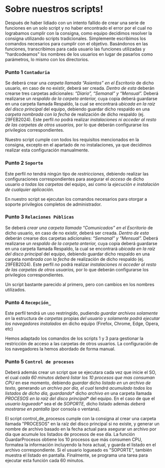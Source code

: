 # Sobre nuestros scripts!

Después de haber lidiado con un intento fallido de crear una serie de funciones en un solo script y no haber encontrado el error por el cual no lograbamos cumplir con la consigna, como equipo decidimos resolver la consigna utilizando scripts tradicionales. Simplemente escribimos los comandos necesarios para cumplir con el objetivo. Basándonos en las funciones, transcribimos para cada usuario las funciones utilizadas y "hardcodeamos" los nombres de los usuarios en lugar de pasarlos como parámetros, lo mismo con los directorios.

### Punto 1 ```Contaduria```

Se deberá crear una *carpeta llamada “Asientos” en el Escritorio* de dicho usuario, en caso de no existir,
deberá ser creada. *Dentro de esta* deberán crearse tres carpetas adicionales: *“Diario”, “Semanal” y*
*“Mensual”.*
Deberá realizarse un *respaldo de la carpeta anterior,* cuya copia deberá guardarse en una carpeta llamada
Respaldo, la cual se encontrará *ubicada en la raíz del disco principal* del equipo, debiendo guardar dicho
respaldo en una *carpeta nombrada con la fecha* de realización de dicho respaldo (ej. 29FEB2024).
Este perfil *no* podrá realizar *instalaciones ni acceder al resto de las carpetas de otros usuarios,* por lo que
deberán configurarse los privilegios correspondientes.


Nuestro script cumple con todos los requisitos mencionados en la consigna, excepto en el apartado de no instalaciones, ya que decidimos realizar esta configuración manualmente.

### Punto 2 ```Soporte```

Este perfil *no* tendrá ningún tipo de *restricciones,* debiendo realizar las configuraciones correspondientes
para asegurar el *acceso* de dicho usuario *a todas las carpetas* del equipo, así como la *ejecución e*
*instalación de cualquier aplicación.*

En nuestro script se ejecutan los comandos necesarios para otorgar a soporte privilegios completos de administrador.

### Punto 3 ```Relaciones Públicas```

Se deberá *crear una carpeta llamada “Comunicados” en el Escritorio* de dicho usuario, en caso de no
existir, deberá ser creada. *Dentro de esta* deberán crearse dos carpetas adicionales: *“Semanal” y*
*“Mensual”.*
Deberá realizarse un *respaldo de la carpeta anterior,* cuya copia deberá guardarse en una carpeta llamada
Respaldo, la cual se encontrará *ubicada en la raíz del disco principal* del equipo, debiendo guardar dicho
respaldo en una carpeta *nombrada con la fecha* de realización de dicho respaldo (ej. 29FEB2024).
Este perfil *no* podrá realizar *instalaciones ni acceder al resto de las carpetas de otros usuarios,* por lo que
deberán configurarse los privilegios correspondientes.

Un script bastante parecido al primero, pero con cambios en los nombres utilizados.

### Punto 4 ```Recepción_```

Este perfil tendrá un uso restringido, pudiendo *guardar archivos solamente en* la estructura de *carpetas*
propias *del usuario* y *solamente podrá ejecutar los navegadores instalados* en dicho equipo (Firefox,
Chrome, Edge, Opera, etc)

Hemos adaptado los comandos de los scripts 1 y 3 para gestionar la restricción de acceso a las carpetas de otros usuarios. La configuración de los navegadores la hemos abordado de forma manual.

### Punto 5 ```Control de procesos```

Deberá además crear un script que se ejecutara cada vez que inicie el SO, el cual *cada 60 minutos deberá*
*listar los 10 procesos que mas consuman CPU* en ese momento, debiendo *guardar* dicho *listado en* un
*archivo de texto,* generando *un archivo por día, el cual tendrá acumulado todos los listados de dicho día,*
*guardando** dicho *archivo en* una carpeta llamada *PROCESOS en la raíz del disco principal** del equipo.
En el caso de que el *usuario logueado** sea el de *SOPORTE,* dicho listado además *deberá mostrarse en*
*pantalla* (por consola o ventana).

El script control_de_procesos cumple con la consigna al crear una carpeta llamada "PROCESOS" en la raíz del disco principal si no existe, y generar un nombre de archivo basado en la fecha actual para asegurar un archivo por día que acumule los listados de procesos de ese día. La función GuardarProcesos obtiene los 10 procesos que más consumen CPU, formatea la información incluyendo la hora actual, y guarda el listado en el archivo correspondiente. Si el usuario logueado es "SOPORTE", también muestra el listado en pantalla. Finalmente, se programa una tarea para ejecutar esta función cada 60 minutos.



